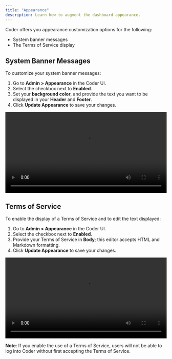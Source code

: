 ```yaml
---
title: "Appearance"
description: Learn how to augment the dashboard appearance.
---
```


Coder offers you appearance customization options for the following:

* System banner messages
* The Terms of Service display

## System Banner Messages

To customize your system banner messages:

1. Go to **Admin > Appearance** in the Coder UI.
2. Select the checkbox next to **Enabled**.
3. Set your **background color**, and provide the text you want to be displayed
   in your **Header** and **Footer**.
4. Click **Update Appearance** to save your changes.

<video autoplay loop="loop" width="100%" controls
src="../assets/system-banners.mp4"></video>

## Terms of Service

To enable the display of a Terms of Service and to edit the text displayed:

1. Go to **Admin > Appearance** in the Coder UI.
2. Select the checkbox next to **Enabled**.
3. Provide your Terms of Service in **Body**; this editor accepts HTML and
   Markdown formatting.
4. Click **Update Appearance** to save your changes.

<video autoplay loop="loop" width="100%" controls
src="../assets/terms-of-service.mp4"></video>

**Note**: If you enable the use of a Terms of Service, users will not be able to
log into Coder without first accepting the Terms of Service.
